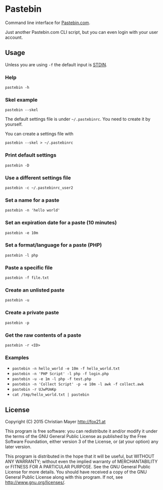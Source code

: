 # Pastebin

Command line interface for [Pastebin.com](https://pastebin.com/).

Just another Pastebin.com CLI script, but you can even login with your user account.

## Usage

Unless you are using `-f` the default input is [STDIN](https://en.wikipedia.org/wiki/Standard_streams).

### Help

	pastebin -h

### Skel example

	pastebin --skel

The default settings file is under `~/.pastebinrc`. You need to create it by yourself.

You can create a settings file with

	pastebin --skel > ~/.pastebinrc

### Print default settings

	pastebin -D

### Use a different settings file

	pastebin -c ~/.pastebinrc_user2

### Set a name for a paste

	pastebin -n 'hello world'

### Set an expiration date for a paste (10 minutes)

	pastebin -e 10m

### Set a format/language for a paste (PHP)

	pastebin -l php

### Paste a specific file

	pastebin -f file.txt

### Create an unlisted paste

	pastebin -u

### Create a private paste

	pastebin -p

### Get the raw contents of a paste

	pastebin -r <ID>

### Examples

- `pastebin -n hello_world -e 10m -f hello_world.txt`
- `pastebin -n 'PHP Script' -l php -f login.php`
- `pastebin -u -e 1m -l php -f test.php`
- `pastebin -n 'Collect Script' -p -e 10m -l awk -f collect.awk`
- `pastebin -r UJwPUmKp`
- `cat /tmp/hello_world.txt | pastebin`

## License
Copyright (C) 2015 Christian Mayer <http://fox21.at>

This program is free software: you can redistribute it and/or modify it under the terms of the GNU General Public License as published by the Free Software Foundation, either version 3 of the License, or (at your option) any later version.

This program is distributed in the hope that it will be useful, but WITHOUT ANY WARRANTY; without even the implied warranty of MERCHANTABILITY or FITNESS FOR A PARTICULAR PURPOSE. See the GNU General Public License for more details. You should have received a copy of the GNU General Public License along with this program. If not, see <http://www.gnu.org/licenses/>.
